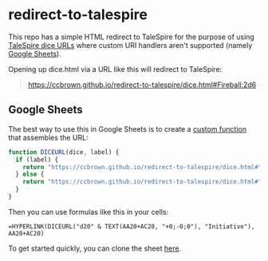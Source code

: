 # redirect-to-talespire

This repo has a simple HTML redirect to TaleSpire for the purpose of using [TaleSpire dice URLs](https://bouncyrock.com/news/articles/talespire-update-dice-urls) where custom URI handlers aren't supported (namely [Google Sheets](https://support.google.com/docs/answer/3093313?hl=en)).

Opening up dice.html via a URL like this will redirect to TaleSpire:

> https://ccbrown.github.io/redirect-to-talespire/dice.html#Fireball:2d6

## Google Sheets

The best way to use this in Google Sheets is to create a [custom function](https://developers.google.com/apps-script/guides/sheets/functions) that assembles the URL:

```javascript
function DICEURL(dice, label) {
  if (label) {
    return "https://ccbrown.github.io/redirect-to-talespire/dice.html#" + encodeURIComponent(label) + ":" + dice;
  } else {
    return "https://ccbrown.github.io/redirect-to-talespire/dice.html#" + dice;
  }
}
```

Then you can use formulas like this in your cells:

```
=HYPERLINK(DICEURL("d20" & TEXT(AA20+AC20, "+0;-0;0"), "Initiative"), AA20+AC20)
```

To get started quickly, you can clone the sheet [here](https://docs.google.com/spreadsheets/d/14cHDNLSUFVO-MO70jnn3N_ESSs6flK8tZBKosK_FHu0/edit?usp=sharing).
